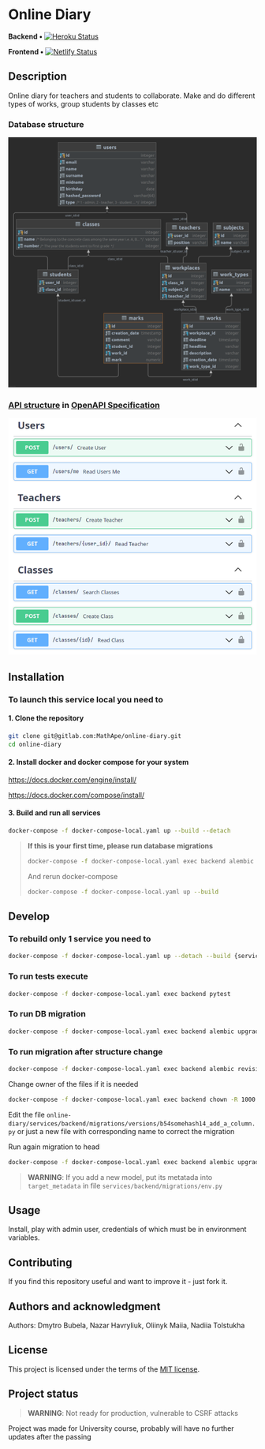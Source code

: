 # Online Diary
**Backend •** [![Heroku Status](https://gitlab.com/MathApe/online-diary/badges/main/pipeline.svg?style=flat-square)](https://gitlab.com/MathApe/online-diary/-/commits/main)

**Frontend •** [![Netlify Status](https://api.netlify.com/api/v1/badges/4a7c60c4-0532-48d7-b160-f7bf4a75166d/deploy-status)](https://app.netlify.com/sites/online-diary-mathape/deploys)

## Description
Online diary for teachers and students to collaborate.
Make and do different types of works, group students by classes etc

### Database structure
![Database structure](blob/img/db.png)

### [API structure](https://online-diary-mathape.herokuapp.com/api/v1/docs) in [OpenAPI Specification](https://swagger.io/specification/)
![Database structure](blob/img/APIdocs.png)

## Installation
### To launch this service local you need to
#### 1. Clone the repository
```bash
git clone git@gitlab.com:MathApe/online-diary.git
cd online-diary
```
#### 2. Install docker and docker compose for your system
https://docs.docker.com/engine/install/

https://docs.docker.com/compose/install/

#### 3. Build and run all services

```bash
docker-compose -f docker-compose-local.yaml up --build --detach
```

> **If this is your first time, please run database migrations**
> ```bash
> docker-compose -f docker-compose-local.yaml exec backend alembic upgrade head
> ```
> And rerun docker-compose
> ```bash
> docker-compose -f docker-compose-local.yaml up --build
> ```

## Develop

### To rebuild only 1 service you need to
```bash
docker-compose -f docker-compose-local.yaml up --detach --build {service-name}
```

### To run tests execute
```bash
docker-compose -f docker-compose-local.yaml exec backend pytest
```

### To run DB migration
```bash
docker-compose -f docker-compose-local.yaml exec backend alembic upgrade head
```
### To run migration after structure change
```bash
docker-compose -f docker-compose-local.yaml exec backend alembic revision --autogenerate -m "Add a column" 
```
Change owner of the files if it is needed
```bash
docker-compose -f docker-compose-local.yaml exec backend chown -R 1000:1000 migrations
```
Edit the file ```online-diary/services/backend/migrations/versions/b54somehash14_add_a_column.py```
or just a new file with corresponding name to correct the migration

Run again migration to head
```bash
docker-compose -f docker-compose-local.yaml exec backend alembic upgrade head
```
> **WARNING**: If you add a new model, put its metatada into `target_metadata` in file `services/backend/migrations/env.py`


## Usage
Install, play with admin user, credentials of which must be in environment variables.

## Contributing
If you find this repository useful and want to improve it - just fork it.

## Authors and acknowledgment
Authors: Dmytro Bubela, Nazar Havryliuk, Oliinyk Maiia, Nadiia Tolstukha

## License
This project is licensed under the terms of the [MIT license](LICENSE).

## Project status
> **WARNING**: Not ready for production, vulnerable to CSRF attacks

Project was made for University course, probably will have no further updates after the passing

